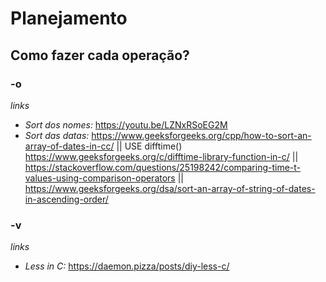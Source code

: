 # Planejamento 

## Como fazer cada operação?

### -o
*links*
- *Sort dos nomes:* https://youtu.be/LZNxRSoEG2M
- *Sort das datas:* https://www.geeksforgeeks.org/cpp/how-to-sort-an-array-of-dates-in-cc/ || USE difftime() https://www.geeksforgeeks.org/c/difftime-library-function-in-c/ || https://stackoverflow.com/questions/25198242/comparing-time-t-values-using-comparison-operators || https://www.geeksforgeeks.org/dsa/sort-an-array-of-string-of-dates-in-ascending-order/

### -v
*links*
- *Less in C:* https://daemon.pizza/posts/diy-less-c/ 